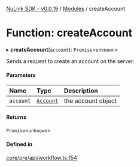 [NuLink SDK - v0.0.19](../README.md) / [Modules](../modules.md) / createAccount

# Function: createAccount

▸ **createAccount**(`account`): `Promise`<`unknown`\>

Sends a request to create an account on the server.

#### Parameters

| Name | Type | Description |
| :------ | :------ | :------ |
| `account` | [`Account`](../classes/Account.md) | the account object |

#### Returns

`Promise`<`unknown`\>

#### Defined in

[core/pre/api/workflow.ts:154](https://github.com/NuLink-network/nulink-sdk/blob/3448e77/src/core/pre/api/workflow.ts#L154)
